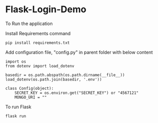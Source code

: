 # Flask-Login-Demo

To Run the application 

Install Requirements command 

```
pip install requirements.txt
```

Add configuration file, "config.py" in parent folder with below content
```
import os
from dotenv import load_dotenv

basedir = os.path.abspath(os.path.dirname(__file__))
load_dotenv(os.path.join(basedir, '.env'))

class Config(object):
    SECRET_KEY = os.environ.get("SECRET_KEY") or "4567121"
    MONGO_URI = ""
```

To run Flask 

```
flask run
```

